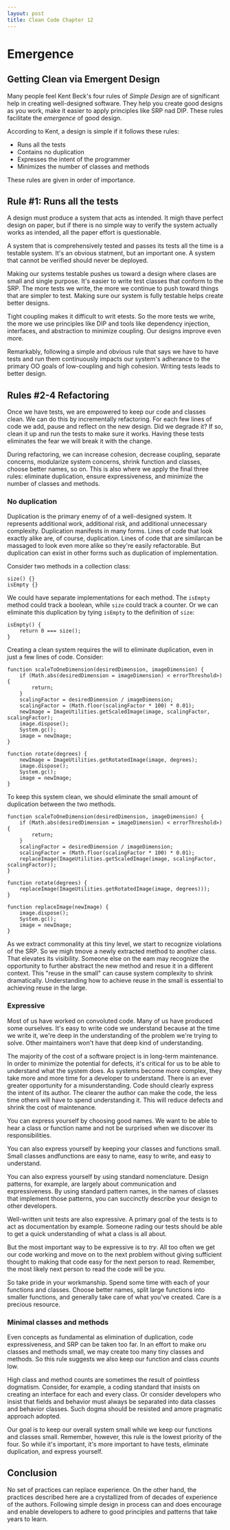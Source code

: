 ```yaml
---
layout: post
title: Clean Code Chapter 12
---
```


# Emergence

## Getting Clean via Emergent Design

Many people feel Kent Beck's four rules of *Simple Design* are of significant help in creating well-designed software. They help you create good designs as you work, make it easier to apply principles like SRP nad DIP. These rules facilitate the *emergence* of good design. 

According to Kent, a design is simple if it follows these rules: 

* Runs all the tests
* Contains no duplication 
* Expresses the intent of the programmer
* Minimizes the number of classes and methods 

These rules are given in order of importance. 

## Rule #1: Runs all the tests 

A design must produce a system that acts as intended. It migh thave perfect design on paper, but if there is no simple way to verify the system actually works as intended, all the paper effort is questionable. 

A system that is comprehensively tested and passes its tests all the time is a testable system. It's an obvious statment, but an important one. A system that cannot be verified should never be deployed. 

Making our systems testable pushes us toward a design where clases are small and single purpose. It's easier to write test classes that conform to the SRP. The more tests we write, the more we continue to push toward things that are simpler to test. Making sure our system is fully testable helps create better designs. 

Tight coupling makes it difficult to writ etests. So the more tests we write, the more we use principles like DIP and tools like dependency injection, interfaces, and abstraction to minimize coupling. Our designs improve even more. 

Remarkably, following a simple and obvious rule that says we have to have tests and run them continuously impacts our system's adherance to the primary OO goals of low-coupling and high cohesion. Writing tests leads to better design. 

## Rules #2-4 Refactoring

Once we have tests, we are empowered to keep our code and classes clean. We can do this by incrementally refactoring. For each few lines of code we add, pause and reflect on the new design. Did we degrade it? If so, clean it up and run the tests to make sure it works. Having these tests eliminates the fear we will break it with the change. 

During refactoring, we can increase cohesion, decrease coupling, separate concerns, modularize system concerns, shrink function and classes, choose better names, so on. This is also where we apply the final three rules: eliminate duplication, ensure expressiveness, and minimize the number of classes and methods. 

### No duplication 

Duplication is the primary enemy of of a well-designed system. It represents additional work, additional risk, and additional unnecessary complexity. Duplication manifests in many forms. Lines of code that look exactly alike are, of course, duplication. Lines of code that are similarcan be massaged to look even more alike so they're easily refactorable. But duplication can exist in other forms such as duplication of implementation. 

Consider two methods in a collection class: 

```
size() {} 
isEmpty {} 
```

We could have separate implementations for each method. The `isEmpty` method could track a boolean, while `size` could track a counter. Or we can eliminate this duplication by tying `isEmpty` to the definition of `size`: 

```
isEmpty() {
    return 0 === size();
}
```

Creating a clean system requires the will to eliminate duplication, even in just a few lines of code. Consider: 

```
function scaleToOneDimension(desiredDimension, imageDimension) {
    if (Math.abs(desiredDimension = imageDimension) < errorThreshold>) {
        return;
    }
    scalingFactor = desiredDimension / imageDimension;
    scalingFactor = (Math.floor(scalingFactor * 100) * 0.01);
    newImage = ImageUtilities.getScaledImage(image, scalingFactor, scalingFactor);
    image.dispose();
    System.gc();
    image = newImage;
}

function rotate(degrees) {
    newImage = ImageUtilities.getRotatedImage(image, degrees);
    image.dispose();
    System.gc();
    image = newImage;
}
```

To keep this system clean, we should eliminate the small amount of duplication between the two methods. 

```
function scaleToOneDimension(desiredDimension, imageDimension) {
    if (Math.abs(desiredDimension = imageDimension) < errorThreshold>) {
        return;
    }
    scalingFactor = desiredDimension / imageDimension;
    scalingFactor = (Math.floor(scalingFactor * 100) * 0.01);
    replaceImage(ImageUtilities.getScaledImage(image, scalingFactor, scalingFactor));
}

function rotate(degrees) {
    replaceImage(ImageUtilities.getRotatedImage(image, degrees)));
}

function replaceImage(newImage) {
    image.dispose();
    System.gc();
    image = newImage;
}
```

As we extract commonality at this tiny level, we start to recognize violations of the SRP. So we migh tmove a newly extracted method to another class. That elevates its visibility. Someone else on the eam may recognize the opportunity to further abstract the new method and resue it in a different context. This "reuse in the small" can cause system complexity to shrink dramatically. Understanding how to achieve reuse in the small is essential to achieving reuse in the large. 

### Expressive 

Most of us have worked on convoluted code. Many of us have produced some ourselves. It's easy to write code we understand because at the time we write it, we're deep in the understanding of the problem we're trying to solve. Other maintainers won't have that deep kind of understanding. 

The majority of the cost of a software project is in long-term maintenance. In order to minimize the potential for defects, it's critical for us to be able to understand what the system does. As systems become more complex, they take more and more time for a developer to understand. There is an ever greater opportunity for a misunderstanding. Code should clearly express the intent of its author. The clearer the author can make the code, the less time others will have to spend understanding it. This will reduce defects and shrink the cost of maintenance. 

You can express yourself by choosing good names. We want to be able to hear a class or function name and not be surprised when we discover its responsibilities. 

You can also express yourself by keeping your classes and functions small. Small classes andfunctions are easy to name, easy to write, and easy to understand. 

You can also express yourself by using standard nomenclature. Design patterns, for example, are largely about communication and expressiveness. By using standard pattern names, in the names of classes that implement those patterns, you can succinctly describe your design to other developers.

Well-written unit tests are also expressive. A primary goal of the tests is to act as documentation by example. Someone rading our tests should be able to get a quick understanding of what a class is all about. 

But the most important way to be expressive is to *try*. All too often we get our code working and move on to the next problem without giving sufficient thought to making that code easy for the next person to read. Remember, the most likely next person to read the code will be you. 

So take pride in your workmanship. Spend some time with each of your functions and classes. Choose better names, split large functions into smaller functions, and generally take care of what you've created. Care is a precious resource. 

### Minimal classes and methods 

Even concepts as fundamental as elimination of duplication, code expressiveness, and SRP can be taken too far. In an effort to make oru classes and methods small, we may create too many tiny classes and methods. So this rule suggests we also keep our function and class *counts* low. 

High class and method counts are sometimes the result of pointless dogmatism. Consider, for example, a coding standard that insists on creating an interface for each and every class. Or consider developers who insist that fields and behavior must always be separated into data classes and behavior classes. Such dogma should be resisted and amore pragmatic approach adopted. 

Our goal is to keep our overall system small while we keep our functions and classes small. Remember, however, this rule is the lowest priority of the four. So while it's important, it's more important to have tests, eliminate duplication, and express yourself. 

## Conclusion 

No set of practices can replace experience. On the other hand, the practices described here are a crystallized from of decades of experience of the authors. Following simple design in process can and does encourage and enable developers to adhere to good principles and patterns that take years to learn. 
